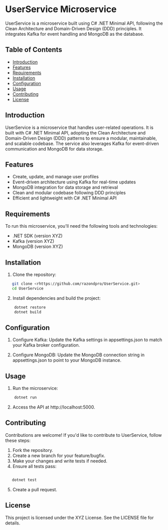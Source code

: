 # UserService Microservice

UserService is a microservice built using C# .NET Minimal API, following the Clean Architecture and Domain-Driven Design (DDD) principles. It integrates Kafka for event handling and MongoDB as the database.

## Table of Contents

- [Introduction](#introduction)
- [Features](#features)
- [Requirements](#requirements)
- [Installation](#installation)
- [Configuration](#configuration)
- [Usage](#usage)
- [Contributing](#contributing)
- [License](#license)

## Introduction

UserService is a microservice that handles user-related operations. It is built with C# .NET Minimal API, adopting the Clean Architecture and Domain-Driven Design (DDD) patterns to ensure a modular, maintainable, and scalable codebase. The service also leverages Kafka for event-driven communication and MongoDB for data storage.

## Features

- Create, update, and manage user profiles
- Event-driven architecture using Kafka for real-time updates
- MongoDB integration for data storage and retrieval
- Clean and modular codebase following DDD principles
- Efficient and lightweight with C# .NET Minimal API

## Requirements

To run this microservice, you'll need the following tools and technologies:

- .NET SDK (version XYZ)
- Kafka (version XYZ)
- MongoDB (version XYZ)

## Installation

1. Clone the repository:

```bash
   git clone <rhttps://github.com/razondpro/UserService.git>
   cd UserService
```

2. Install dependencies and build the project:

```bash
    dotnet restore
    dotnet build
```

## Configuration

1. Configure Kafka:
   Update the Kafka settings in appsettings.json to match your Kafka broker configuration.

2. Configure MongoDB:
   Update the MongoDB connection string in appsettings.json to point to your MongoDB instance.

## Usage

1. Run the microservice:

```bash
    dotnet run
```

2. Access the API at http://localhost:5000.

## Contributing

Contributions are welcome! If you'd like to contribute to UserService, follow these steps:

1. Fork the repository.
2. Create a new branch for your feature/bugfix.
3. Make your changes and write tests if needed.
4. Ensure all tests pass:

```bash

   dotnet test
```

5. Create a pull request.

## License

This project is licensed under the XYZ License. See the LICENSE file for details.
